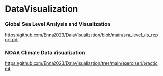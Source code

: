 # DataVisualization


### Global Sea Level Analysis and Visualization
https://github.com/Enna2023/DataVisualization/blob/main/sea_level_vis_report.pdf


### NOAA Climate Data Visualization
https://github.com/Enna2023/DataVisualization/tree/main/exercise4/practice4

